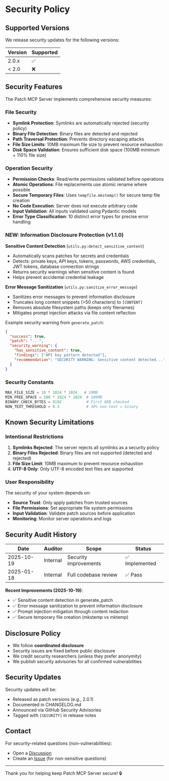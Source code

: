 # Security Policy

## Supported Versions

We release security updates for the following versions:

| Version | Supported          |
| ------- | ------------------ |
| 2.0.x   | :white_check_mark: |
| < 2.0   | :x:                |

## Security Features

The Patch MCP Server implements comprehensive security measures:

### File Security
- **Symlink Protection**: Symlinks are automatically rejected (security policy)
- **Binary File Detection**: Binary files are detected and rejected
- **Path Traversal Protection**: Prevents directory escaping attacks
- **File Size Limits**: 10MB maximum file size to prevent resource exhaustion
- **Disk Space Validation**: Ensures sufficient disk space (100MB minimum + 110% file size)

### Operation Security
- **Permission Checks**: Read/write permissions validated before operations
- **Atomic Operations**: File replacements use atomic rename where possible
- **Secure Temporary Files**: Uses `tempfile.mkstemp()` for secure temp file creation
- **No Code Execution**: Server does not execute arbitrary code
- **Input Validation**: All inputs validated using Pydantic models
- **Error Type Classification**: 10 distinct error types for precise error handling

### NEW: Information Disclosure Protection (v1.1.0)

**Sensitive Content Detection** (`utils.py:detect_sensitive_content`)
- Automatically scans patches for secrets and credentials
- Detects: private keys, API keys, tokens, passwords, AWS credentials, JWT tokens, database connection strings
- Returns security warnings when sensitive content is found
- Helps prevent accidental credential leakage

**Error Message Sanitization** (`utils.py:sanitize_error_message`)
- Sanitizes error messages to prevent information disclosure
- Truncates long content snippets (>50 characters) to `[CONTENT]`
- Removes absolute filesystem paths (keeps only filenames)
- Mitigates prompt injection attacks via file content reflection

Example security warning from `generate_patch`:
```json
{
  "success": true,
  "patch": "...",
  "security_warning": {
    "has_sensitive_content": true,
    "findings": ["API key pattern detected"],
    "recommendation": "SECURITY WARNING: Sensitive content detected..."
  }
}
```

### Security Constants

```python
MAX_FILE_SIZE = 10 * 1024 * 1024   # 10MB
MIN_FREE_SPACE = 100 * 1024 * 1024  # 100MB
BINARY_CHECK_BYTES = 8192           # First 8KB checked
NON_TEXT_THRESHOLD = 0.3            # 30% non-text = binary
```

## Known Security Limitations

### Intentional Restrictions

1. **Symlinks Rejected**: The server rejects all symlinks as a security policy
2. **Binary Files Rejected**: Binary files are not supported (detected and rejected)
3. **File Size Limit**: 10MB maximum to prevent resource exhaustion
4. **UTF-8 Only**: Only UTF-8 encoded text files are supported

### User Responsibility

The security of your system depends on:
- **Source Trust**: Only apply patches from trusted sources
- **File Permissions**: Set appropriate file system permissions
- **Input Validation**: Validate patch sources before application
- **Monitoring**: Monitor server operations and logs

## Security Audit History

| Date       | Auditor | Scope                | Status |
|------------|---------|----------------------|--------|
| 2025-10-19 | Internal| Security improvements | ✅ Implemented |
| 2025-01-18 | Internal| Full codebase review | ✅ Pass |

**Recent Improvements (2025-10-19)**:
- ✅ Sensitive content detection in generate_patch
- ✅ Error message sanitization to prevent information disclosure
- ✅ Prompt injection mitigation through content redaction
- ✅ Secure temporary file creation (mkstemp vs mktemp)

## Disclosure Policy

- We follow **coordinated disclosure**
- Security issues are fixed before public disclosure
- We credit security researchers (unless they prefer anonymity)
- We publish security advisories for all confirmed vulnerabilities

## Security Updates

Security updates will be:
- Released as patch versions (e.g., 2.0.1)
- Documented in CHANGELOG.md
- Announced via GitHub Security Advisories
- Tagged with `[SECURITY]` in release notes

## Contact

For security-related questions (non-vulnerabilities):
- Open a [Discussion](https://github.com/shenning00/patch_mcp/discussions)
- Create an [Issue](https://github.com/shenning00/patch_mcp/issues) (for non-sensitive questions)

---

Thank you for helping keep Patch MCP Server secure! 🔒

